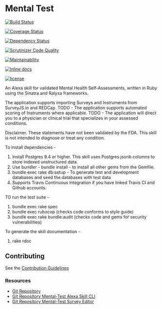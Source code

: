 # Mental Test

[![Build Status](https://travis-ci.org/stevenbeales/mental-test.png)](https://travis-ci.org/stevenbeales/mental-test)

[![Coverage Status](https://coveralls.io/repos/stevenbeales/mental-test/badge.svg?branch=master)](https://coveralls.io/r/stevenbeales/mental-test?branch=master)

[![Dependency Status](https://beta.gemnasium.com/badges/github.com/stevenbeales/mental-test.svg)](https://beta.gemnasium.com/projects/github.com/stevenbeales/mental-test)

[![Scrutinizer Code Quality](https://scrutinizer-ci.com/g/stevenbeales/mental-test/badges/quality-score.png?b=master)](https://scrutinizer-ci.com/g/stevenbeales/mental-test/?branch=master)

[![Maintainability](https://api.codeclimate.com/v1/badges/6574b93819edbc0cff7d/maintainability)](https://codeclimate.com/github/stevenbeales/mental-test/maintainability)

[![Inline docs](http://inch-ci.org/github/stevenbeales/mental-test.svg?branch=master)](http://inch-ci.org/github/stevenbeales/mental-test)

[![license](https://img.shields.io/github/license/mashape/apistatus.svg)](https://opensource.org/licenses/MIT)

An Alexa skill for validated Mental Health Self-Assessments, written in Ruby using the Sinatra and Ralyxa frameworks.

The application supports importing Surveys and Instruments from SurveyJS.io and REDCap.
TODO - The application supports automated scoring of Instruments where applicable.
TODO - The application will direct you to a physician or clinical trial that specializes in your assessed conditions.

Disclaimer. These statements have not been validated by the FDA. This skill is not intended to diagnose or treat any condition.

To install dependencies -

1) Install Postgres 9.4 or higher. This skill uses Postgres jsonb columns to store indexed unstructured data.
2) Use bundler - bundle install - to install all other gems from the Gemfile.
3) bundle exec rake db:setup - To generate test and development databases and seed the databases with test data
4) Supports Travis Continuous Integration if you have linked Travis CI and Github accounts.

TO run the test suite -

1) bundle exec rake spec
2) bundle exec rubocop (checks code conforms to style guide)
3) bundle exec rake bundle:audit (checks code and gems for security vulnerabilities)

To generate the skill documentation -

1) rake rdoc

## Contributing

See the [Contribution Guidelines](https://github.com/stevenbeales/mental-test/blob/master/CONTRIBUTING.md)

### Resources

- [Git Repository](https://github.com/stevenbeales/mental-test)
- [Git Repository Mental-Test Alexa Skill CLI](https://github.com/stevenbeales/mental-health)
- [Git Repository Mental-Test Survey Editor](https://github.com/stevenbeales/mental-editor)
